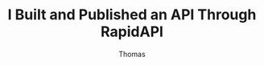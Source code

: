 ---
layout: post
title:  "I Built and Published an API Through RapidAPI"
author: Thomas
tags: [ aws, dev, javascript, meta, ops ]
description: TBD
---